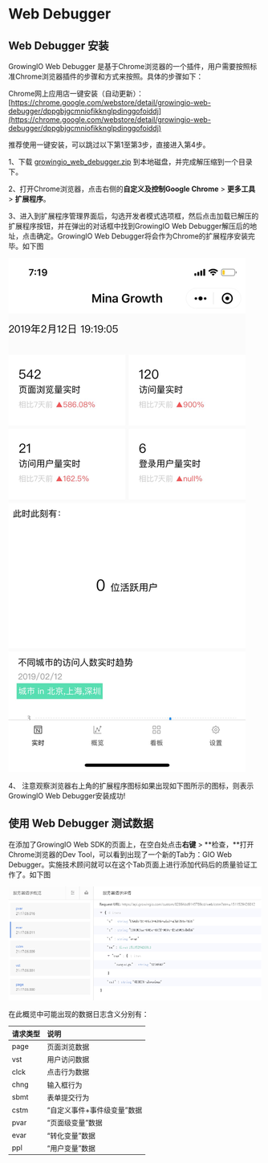 # Web Debugger

## Web Debugger 安装

GrowingIO Web Debugger 是基于Chrome浏览器的一个插件，用户需要按照标准Chrome浏览器插件的步骤和方式来按照。具体的步骤如下：

Chrome网上应用店一键安装（自动更新）：[https://chrome.google.com/webstore/detail/growingio-web-debugger/dppgbjgcmniofikknglpdinggofoiddj](https://chrome.google.com/webstore/detail/growingio-web-debugger/dppgbjgcmniofikknglpdinggofoiddj)​

推荐使用一键安装，可以跳过以下第1至第3步，直接进入第4步。

1、下载 [growingio\_web\_debugger.zip](http://assets.growingio.com/growingio_web_debugger.zip) 到本地磁盘，并完成解压缩到一个目录下。

2、打开Chrome浏览器，点击右侧的**自定义及控制Google Chrome** &gt; **更多工具** &gt; **扩展程序**。

3、进入到扩展程序管理界面后，勾选开发者模式选项框，然后点击加载已解压的扩展程序按钮，并在弹出的对话框中找到GrowingIO Web Debugger解压后的地址，点击确定。GrowingIO Web Debugger将会作为Chrome的扩展程序安装完毕。如下图

![](../../.gitbook/assets/image%20%28188%29.png)

4、 注意观察浏览器右上角的扩展程序图标如果出现如下图所示的图标，则表示GrowingIO Web Debugger安装成功!

## 使用 Web Debugger 测试数据

在添加了GrowingIO Web SDK的页面上，在空白处点击**右键** &gt; **检查，**打开Chrome浏览器的Dev Tool，可以看到出现了一个新的Tab为：GIO Web Debugger。实施技术顾问就可以在这个Tab页面上进行添加代码后的质量验证工作了。如下图

![](../../.gitbook/assets/image%20%2849%29.png)

在此概览中可能出现的数据日志含义分别有：

| 请求类型 | 说明 |
| :--- | :--- |
| page | 页面浏览数据 |
| vst | 用户访问数据 |
| clck | 点击行为数据 |
| chng | 输入框行为 |
| sbmt | 表单提交行为 |
| cstm | “自定义事件+事件级变量”数据 |
| pvar | “页面级变量”数据 |
| evar | “转化变量”数据 |
| ppl | “用户变量”数据 |

​

